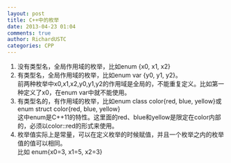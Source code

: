```yaml
---
layout: post
title: C++中的枚举
date: 2013-04-23 01:04
comments: true
author: RichardUSTC
categories: CPP
---
```

<ol>
<li>没有类型名，全局作用域的枚举，比如enum {x0, x1, x2}</li>
<li>有类型名，全局作用域的枚举，比如enum var {y0, y1, y2}。<br />前两种枚举中x0,x1,x2,y0,y1,y2的作用域是全局的，不能重复定义。比如第一种定义了x0，在enum var中就不能使用。</li>
<li>有类型名的，有作用域的枚举，比如enum class color{red, blue, yellow}或enum struct color{red, blue, yellow}<br />这中enum是C++11的特性。这里面的red、blue和yellow是限定在color内部的，必须以color::red的形式来使用。</li>
<li>枚举值实际上是常量，可以在定义枚举的时候赋值，并且一个枚举之内的枚举值的值可以相同。<br />比如 enum{x0=3, x1=5, x2=3}</li>

</ol>